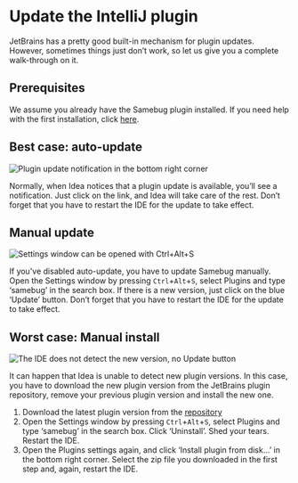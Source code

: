 # Update the IntelliJ plugin

JetBrains has a pretty good built-in mechanism for plugin updates. However,
sometimes things just don’t work, so let us give you a complete walk-through on it.

## Prerequisites

We assume you already have the Samebug plugin installed. If you need help with the first installation, click [here](/guide/integration/intellij-idea/install).

## Best case: auto-update

![](https://samebug.io/static/images/docs/update-plugin-popup.png "Plugin update notification in the bottom right corner")

Normally, when Idea notices that a plugin update is available, you’ll see a notification. Just click on the link, and Idea will take care of the rest. Don’t forget that you have to restart the IDE for the update to take effect.

## Manual update

![](https://samebug.io/static/images/docs/settings-plugins.png "Settings window can be opened with Ctrl+Alt+S")

If you've disabled auto-update, you have to update Samebug manually. Open the Settings window by pressing `Ctrl`+`Alt`+`S`, select Plugins and type ‘samebug’ in the search box. If there is a new version, just click on the blue ‘Update’ button. Don’t forget that you have to restart the IDE for the update to take effect.

## Worst case: Manual install

![](https://samebug.io/static/images/docs/settings-plugins-remove.png "The IDE does not detect the new version, no Update button")

It can happen that Idea is unable to detect new plugin versions. In this case, you have to download the new plugin version from the JetBrains plugin repository, remove your previous plugin version and install the new one.

1. Download the latest plugin version from the [repository](https://plugins.jetbrains.com/plugin/8174-samebug)
2. Open the Settings window by pressing `Ctrl`+`Alt`+`S`, select Plugins and type ‘samebug’ in the search box. Click ‘Uninstall’. Shed your tears. Restart the IDE.
3. Open the Plugins settings again, and click ‘Install plugin from disk…’ in the bottom right corner. Select the zip file you downloaded in the first step and, again, restart the IDE.
